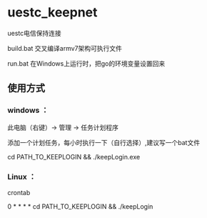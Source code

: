 # uestc_keepnet
uestc电信保持连接

build.bat 交叉编译armv7架构可执行文件

run.bat 在Windows上运行时，把go的环境变量设置回来

## 使用方式
### windows ： 

此电脑（右键）-> 管理 -> 任务计划程序

添加一个计划任务，每小时执行一下（自行选择）,建议写一个bat文件

cd PATH_TO_KEEPLOGIN && ./keepLogin.exe

### Linux ： 

crontab 

0 * * * * cd PATH_TO_KEEPLOGIN && ./keepLogin
